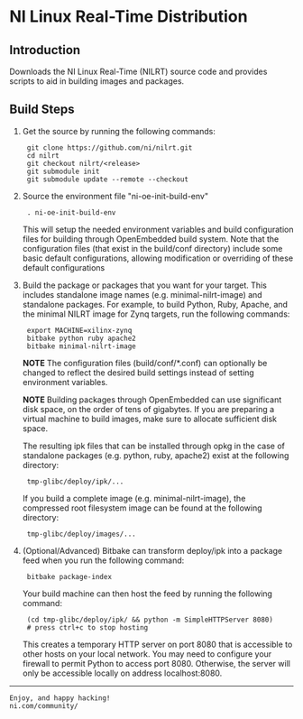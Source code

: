 NI Linux Real-Time Distribution
======

Introduction
------

Downloads the NI Linux Real-Time (NILRT) source code and
provides scripts to aid in building images and packages.

Build Steps
------

1. Get the source by running the following commands:

        git clone https://github.com/ni/nilrt.git
        cd nilrt
        git checkout nilrt/<release>
        git submodule init
        git submodule update --remote --checkout

2. Source the environment file "ni-oe-init-build-env"

        . ni-oe-init-build-env

    This will setup the needed environment variables and build
configuration files for building through OpenEmbedded build system.
Note that the configuration files (that exist in the build/conf
directory) include some basic default configurations, allowing
modification or overriding of these default configurations

3. Build the package or packages that you want for your target. This
includes standalone image names (e.g. minimal-nilrt-image) and
standalone packages. For example, to build Python, Ruby, Apache, and
the minimal NILRT image for Zynq targets, run the following commands:

        export MACHINE=xilinx-zynq
        bitbake python ruby apache2
        bitbake minimal-nilrt-image

    **NOTE** The configuration files (build/conf/*.conf) can optionally
be changed to reflect the desired build settings instead of setting
environment variables.

    **NOTE** Building packages through OpenEmbedded can use significant
disk space, on the order of tens of gigabytes. If you are preparing a
virtual machine to build images, make sure to allocate sufficient disk
space.

    The resulting ipk files that can be installed through opkg in the
case of standalone packages (e.g. python, ruby, apache2) exist at the
following directory:

        tmp-glibc/deploy/ipk/...

    If you build a complete image (e.g. minimal-nilrt-image), the
compressed root filesystem image can be found at the following
directory:

        tmp-glibc/deploy/images/...

4. (Optional/Advanced) Bitbake can transform deploy/ipk into a package
feed when you run the following command:

        bitbake package-index

    Your build machine can then host the feed by running the following
command:

        (cd tmp-glibc/deploy/ipk/ && python -m SimpleHTTPServer 8080)
        # press ctrl+c to stop hosting

    This creates a temporary HTTP server on port 8080 that is accessible
to other hosts on your local network. You may need to configure your
firewall to permit Python to access port 8080. Otherwise, the server
will only be accessible locally on address localhost:8080.

---

    Enjoy, and happy hacking!
    ni.com/community/
